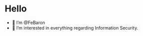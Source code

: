 # Hello

- 👋 I’m @FeBaron
- 👀 I’m interested in everything regarding Information Security.

<!---
FeBaron/FeBaron is a ✨ special ✨ repository because its `README.md` (this file) appears on your GitHub profile.
You can click the Preview link to take a look at your changes.
--->
